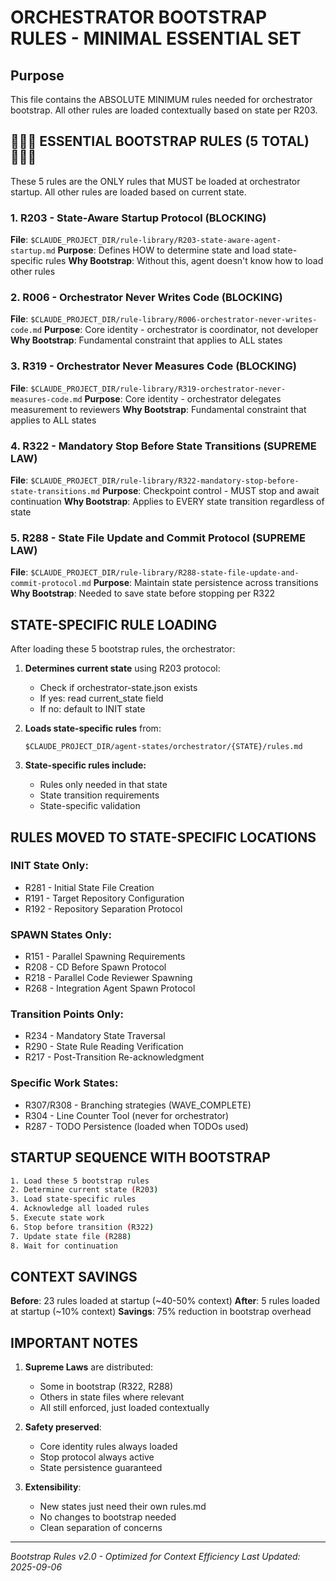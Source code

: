 # ORCHESTRATOR BOOTSTRAP RULES - MINIMAL ESSENTIAL SET

## Purpose
This file contains the ABSOLUTE MINIMUM rules needed for orchestrator bootstrap.
All other rules are loaded contextually based on state per R203.

## 🔴🔴🔴 ESSENTIAL BOOTSTRAP RULES (5 TOTAL) 🔴🔴🔴

These 5 rules are the ONLY rules that MUST be loaded at orchestrator startup.
All other rules are loaded based on current state.

### 1. R203 - State-Aware Startup Protocol (BLOCKING)
**File**: `$CLAUDE_PROJECT_DIR/rule-library/R203-state-aware-agent-startup.md`
**Purpose**: Defines HOW to determine state and load state-specific rules
**Why Bootstrap**: Without this, agent doesn't know how to load other rules

### 2. R006 - Orchestrator Never Writes Code (BLOCKING)  
**File**: `$CLAUDE_PROJECT_DIR/rule-library/R006-orchestrator-never-writes-code.md`
**Purpose**: Core identity - orchestrator is coordinator, not developer
**Why Bootstrap**: Fundamental constraint that applies to ALL states

### 3. R319 - Orchestrator Never Measures Code (BLOCKING)
**File**: `$CLAUDE_PROJECT_DIR/rule-library/R319-orchestrator-never-measures-code.md`
**Purpose**: Core identity - orchestrator delegates measurement to reviewers
**Why Bootstrap**: Fundamental constraint that applies to ALL states

### 4. R322 - Mandatory Stop Before State Transitions (SUPREME LAW)
**File**: `$CLAUDE_PROJECT_DIR/rule-library/R322-mandatory-stop-before-state-transitions.md`
**Purpose**: Checkpoint control - MUST stop and await continuation
**Why Bootstrap**: Applies to EVERY state transition regardless of state

### 5. R288 - State File Update and Commit Protocol (SUPREME LAW)
**File**: `$CLAUDE_PROJECT_DIR/rule-library/R288-state-file-update-and-commit-protocol.md`
**Purpose**: Maintain state persistence across transitions
**Why Bootstrap**: Needed to save state before stopping per R322

## STATE-SPECIFIC RULE LOADING

After loading these 5 bootstrap rules, the orchestrator:

1. **Determines current state** using R203 protocol:
   - Check if orchestrator-state.json exists
   - If yes: read current_state field
   - If no: default to INIT state

2. **Loads state-specific rules** from:
   ```
   $CLAUDE_PROJECT_DIR/agent-states/orchestrator/{STATE}/rules.md
   ```

3. **State-specific rules include:**
   - Rules only needed in that state
   - State transition requirements
   - State-specific validation

## RULES MOVED TO STATE-SPECIFIC LOCATIONS

### INIT State Only:
- R281 - Initial State File Creation
- R191 - Target Repository Configuration  
- R192 - Repository Separation Protocol

### SPAWN States Only:
- R151 - Parallel Spawning Requirements
- R208 - CD Before Spawn Protocol
- R218 - Parallel Code Reviewer Spawning
- R268 - Integration Agent Spawn Protocol

### Transition Points Only:
- R234 - Mandatory State Traversal
- R290 - State Rule Reading Verification
- R217 - Post-Transition Re-acknowledgment

### Specific Work States:
- R307/R308 - Branching strategies (WAVE_COMPLETE)
- R304 - Line Counter Tool (never for orchestrator)
- R287 - TODO Persistence (loaded when TODOs used)

## STARTUP SEQUENCE WITH BOOTSTRAP

```bash
1. Load these 5 bootstrap rules
2. Determine current state (R203)
3. Load state-specific rules
4. Acknowledge all loaded rules
5. Execute state work
6. Stop before transition (R322)
7. Update state file (R288)
8. Wait for continuation
```

## CONTEXT SAVINGS

**Before**: 23 rules loaded at startup (~40-50% context)
**After**: 5 rules loaded at startup (~10% context)
**Savings**: 75% reduction in bootstrap overhead

## IMPORTANT NOTES

1. **Supreme Laws** are distributed:
   - Some in bootstrap (R322, R288)
   - Others in state files where relevant
   - All still enforced, just loaded contextually

2. **Safety preserved**:
   - Core identity rules always loaded
   - Stop protocol always active
   - State persistence guaranteed

3. **Extensibility**:
   - New states just need their own rules.md
   - No changes to bootstrap needed
   - Clean separation of concerns

---
*Bootstrap Rules v2.0 - Optimized for Context Efficiency*
*Last Updated: 2025-09-06*
